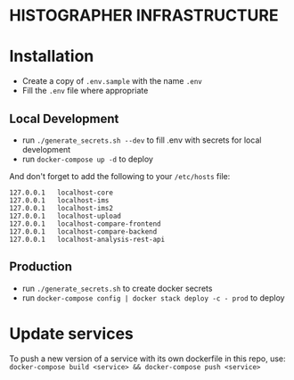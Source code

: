 # HISTOGRAPHER INFRASTRUCTURE #

# Installation
- Create a copy of `.env.sample` with the name `.env`
- Fill the `.env` file where appropriate

## Local Development
- run `./generate_secrets.sh --dev` to fill .env with secrets for local development
- run `docker-compose up -d` to deploy

And don't forget to add the following to your `/etc/hosts` file:
```
127.0.0.1   localhost-core
127.0.0.1   localhost-ims
127.0.0.1   localhost-ims2
127.0.0.1   localhost-upload
127.0.0.1   localhost-compare-frontend
127.0.0.1   localhost-compare-backend
127.0.0.1   localhost-analysis-rest-api
```
## Production 
- run `./generate_secrets.sh` to create docker secrets
- run `docker-compose config | docker stack deploy -c - prod` to deploy

# Update services
To push a new version of a service with its own dockerfile in this repo, use:
`docker-compose build <service> && docker-compose push <service>`

